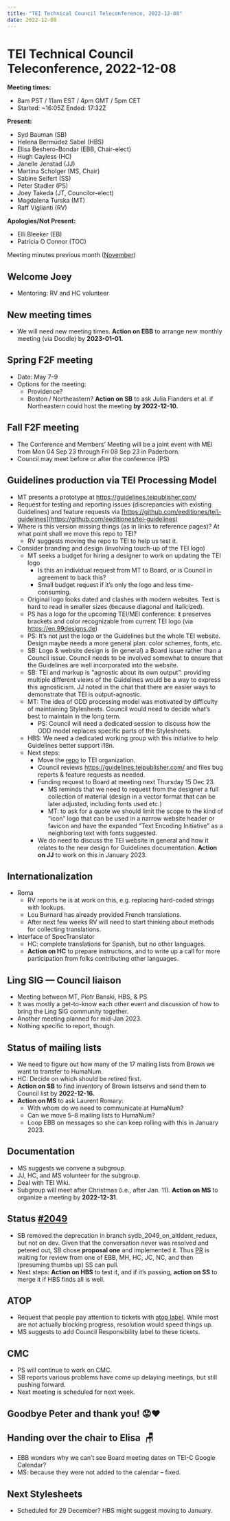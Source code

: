 ```yaml
---
title: "TEI Technical Council Teleconference, 2022-12-08"
date: 2022-12-08
---
```

# TEI Technical Council Teleconference, 2022-12-08
**Meeting times:**


* 8am PST / 11am EST / 4pm GMT / 5pm CET
* Started: \~16:05Z Ended: 17:32Z


**Present:**
* Syd Bauman (SB)
* Helena Bermúdez Sabel (HBS)
* Elisa Beshero\-Bondar (EBB, Chair\-elect)
* Hugh Cayless (HC)
* Janelle Jenstad (JJ)
* Martina Scholger (MS, Chair)
* Sabine Seifert (SS)
* Peter Stadler (PS)
* Joey Takeda (JT, Councilor\-elect)
* Magdalena Turska (MT)
* Raff Viglianti (RV)


**Apologies/Not Present:**
* Elli Bleeker (EB)
* Patricia O Connor (TOC)


Meeting minutes previous month ([November](https://tei-c.org/activities/council/meetings/tei-technical-council-teleconference-2022-11-10/))
 


Welcome Joey
------------


* Mentoring: RV and HC volunteer


New meeting times
-----------------


* We will need new meeting times. **Action on EBB** to arrange new monthly meeting (via Doodle) by **2023\-01\-01\.**


Spring F2F meeting
------------------


* Date: May 7–9
* Options for the meeting:
	+ Providence?
	+ Boston / Northeastern? **Action on SB** to ask Julia Flanders et al. if Northeastern could host the meeting **by 2022\-12\-10\.**


Fall F2F meeting
----------------


* The Conference and Members’ Meeting will be a joint event with MEI from Mon 04 Sep 23 through Fri 08 Sep 23 in Paderborn.
* Council may meet before or after the conference (PS)


Guidelines production via TEI Processing Model
----------------------------------------------


* MT presents a prototype at <https://guidelines.teipublisher.com/>
* Request for testing and reporting issues (discrepancies with existing Guidelines) and feature requests via [https://github.com/eeditiones/tei\-guidelines](https://github.com/eeditiones/tei-guidelines)
* Where is this version missing things (as in links to reference pages)? At what point shall we move this repo to TEI?
	+ RV suggests moving the repo to TEI to help us test it.
* Consider branding and design (involving touch\-up of the TEI logo)
	+ MT seeks a budget for hiring a designer to work on updating the TEI logo
		- Is this an individual request from MT to Board, or is Council in agreement to back this?
		- Small budget request if it’s only the logo and less time\-consuming.
	+ Original logo looks dated and clashes with modern websites. Text is hard to read in smaller sizes (because diagonal and italicized).
	+ PS has a logo for the upcoming TEI/MEI conference: it preserves brackets and color recognizable from current TEI logo (via <https://en.99designs.de>)
	+ PS: It’s not just the logo or the Guidelines but the whole TEI website. Design maybe needs a more general plan: color schemes, fonts, etc.
	+ SB: Logo \& website design is (in general) a Board issue rather than a Council issue. Council needs to be involved somewhat to ensure that the Guidelines are well incorporated into the website.
	+ SB: TEI and markup is “agnostic about its own output”: providing multiple different views of the Guidelines would be a way to express this agnosticism. JJ noted in the chat that there are easier ways to demonstrate that TEI is output\-agnostic.
	+ MT: The idea of ODD processing model was motivated by difficulty of maintaining Stylesheets. Council would need to decide what’s best to maintain in the long term.
		- PS: Council will need a dedicated session to discuss how the ODD model replaces specific parts of the Stylesheets.
	+ HBS: We need a dedicated working group with this initiative to help Guidelines better support i18n.
	+ Next steps:
		- Move the [repo](https://github.com/eeditiones/tei-guidelines) to TEI organization.
		- Council reviews <https://guidelines.teipublisher.com/> and files bug reports \& feature requests as needed.
		- Funding request to Board at meeting next Thursday 15 Dec 23\.
			* MS reminds that we need to request from the designer a full collection of material (design in a vector format that can be later adjusted, including fonts used etc.)
			* MT: to ask for a quote we should limit the scope to the kind of “icon” logo that can be used in a narrow website header or favicon and have the expanded “Text Encoding Initiative” as a neighboring text with fonts suggested.
		- We do need to discuss the TEI website in general and how it relates to the new design for Guidelines documentation. **Action on JJ** to work on this in January 2023\.


Internationalization
--------------------


* Roma
	+ RV reports he is at work on this, e.g. replacing hard\-coded strings with lookups.
	+ Lou Burnard has already provided French translations.
	+ After next few weeks RV will need to start thinking about methods for collecting translations.
* Interface of SpecTranslator
	+ HC: complete translations for Spanish, but no other languages.
	+ **Action on HC** to prepare instructions, and to write up a call for more participation from folks contributing other languages.


Ling SIG — Council liaison
--------------------------


* Meeting between MT, Piotr Banski, HBS, \& PS
* It was mostly a get\-to\-know each other event and discussion of how to bring the Ling SIG community together.
* Another meeting planned for mid\-Jan 2023\.
* Nothing specific to report, though.


Status of mailing lists
-----------------------


* We need to figure out how many of the 17 mailing lists from Brown we want to transfer to HumaNum.
* HC: Decide on which should be retired first.
* **Action on SB** to find inventory of Brown listservs and send them to Council list by **2022\-12\-16\.**
* **Action on MS** to ask Laurent Romary:
	+ With whom do we need to communicate at HumaNum?
	+ Can we move 5–8 mailing lists to HumaNum?
	+ Loop EBB on messages so she can keep rolling with this in January 2023\.


Documentation
-------------


* MS suggests we convene a subgroup.
* JJ, HC, and MS volunteer for the subgroup.
* Deal with TEI Wiki.
* Subgroup will meet after Christmas (i.e., after Jan. 11\). **Action on MS** to organize a meeting by **2022\-12\-31**.


Status [\#2049](https://github.com/TEIC/TEI/issues/2049)
--------------------------------------------------------


* SB removed the deprecation in branch sydb\_2049\_on\_altIdent\_reduex, but not on dev. Given that the conversation never was resolved and petered out, SB chose **proposal one** and implemented it. Thus [PR](https://github.com/TEIC/TEI/pull/2334) is waiting for review from one of EBB, MH, HC, JC, NC, and then (presuming thumbs up) SS can pull.
* Next steps: **Action on HBS** to test it, and if it’s passing, **action on SS** to merge it if HBS finds all is well.


ATOP
----


* Request that people pay attention to tickets with [atop label](https://github.com/TEIC/TEI/labels/atop). While most are not actually blocking progress, resolution would speed things up.
* MS suggests to add Council Responsibility label to these tickets.


CMC
---


* PS will continue to work on CMC.
* SB reports various problems have come up delaying meetings, but still pushing forward.
* Next meeting is scheduled for next week.


Goodbye Peter and thank you! 😟❤️
--------------------------------


Handing over the chair to Elisa  🪑
----------------------------------


* EBB wonders why we can’t see Board meeting dates on TEI\-C Google Calendar?
* MS: because they were not added to the calendar – fixed.


Next Stylesheets
----------------


* Scheduled for 29 December? HBS might suggest moving to January.
